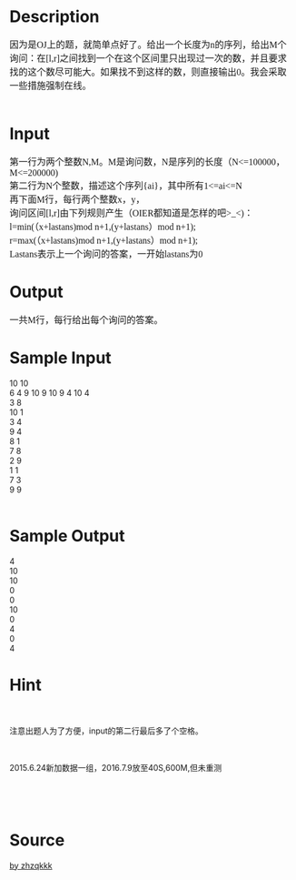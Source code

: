
# Description

<div class="content"><p class="p0" style="margin-top: 0pt; margin-bottom: 0pt"><span style="font-size: medium"><span style="font-family: &#39;宋体&#39;; mso-spacerun: &#39;yes&#39;">因为是<font face="Times New Roman">OJ</font><font face="宋体">上的题，就简单点好了。给出一个长度为</font><font face="Times New Roman">n</font><font face="宋体">的序列，给出</font><font face="Times New Roman">M</font><font face="宋体">个询问：在</font><font face="Times New Roman">[l,r]</font><font face="宋体">之间找到一个在这个区间里只出现过一次的数，并且要求找的这个数尽可能大。如果找不到这样的数，则直接输出</font><font face="Times New Roman">0</font><font face="宋体">。我会采取一些措施强制在线。</font></span></span><span style="font-size: 10.5pt; font-family: &#39;宋体&#39;; mso-spacerun: &#39;yes&#39;"><o:p></o:p></span></p>
<p class="p0" style="margin-top: 0pt; margin-bottom: 0pt"><span style="font-size: medium"><span style="font-family: &#39;宋体&#39;; mso-spacerun: &#39;yes&#39;"><o:p> </o:p></span></span><span style="font-size: 10.5pt; font-family: &#39;宋体&#39;; mso-spacerun: &#39;yes&#39;"><o:p></o:p></span></p>
<p class="p0" style="margin-top: 0pt; margin-bottom: 0pt"><span style="font-size: medium"><span style="font-family: &#39;宋体&#39;; mso-spacerun: &#39;yes&#39;"><o:p></o:p></span></span><span style="font-size: 10.5pt; font-family: &#39;宋体&#39;; mso-spacerun: &#39;yes&#39;"><o:p></o:p></span></p>
<!--EndFragment--></div>

# Input

<div class="content"><p class="p0" style="margin-top: 0pt; margin-bottom: 0pt"><span style="font-size: medium"><span style="font-family: &#39;宋体&#39;; mso-spacerun: &#39;yes&#39;">第一行为两个整数<font face="Times New Roman">N,M</font><font face="宋体">。</font><font face="Times New Roman">M</font><font face="宋体">是询问数，</font><font face="Times New Roman">N</font><font face="宋体">是序列的长度（</font><font face="Times New Roman">N&lt;=100000</font><font face="宋体">，</font><font face="Times New Roman">M&lt;=200000)</font></span></span><span style="font-size: 10.5pt; font-family: &#39;宋体&#39;; mso-spacerun: &#39;yes&#39;"><o:p></o:p></span></p>
<p class="p0" style="margin-top: 0pt; margin-bottom: 0pt"><span style="font-size: medium"><span style="font-family: &#39;宋体&#39;; mso-spacerun: &#39;yes&#39;">第二行为<font face="Times New Roman">N</font><font face="宋体">个整数，描述这个序列</font><font face="Times New Roman">{ai}</font><font face="宋体">，其中所有</font><font face="Times New Roman">1&lt;=ai&lt;=N</font></span></span><span style="font-size: 10.5pt; font-family: &#39;宋体&#39;; mso-spacerun: &#39;yes&#39;"><o:p></o:p></span></p>
<p class="p0" style="margin-top: 0pt; margin-bottom: 0pt"><span style="font-size: medium"><span style="font-family: &#39;宋体&#39;; mso-spacerun: &#39;yes&#39;">再下面<font face="Times New Roman">M</font><font face="宋体">行，每行两个整数</font><font face="Times New Roman">x</font><font face="宋体">，</font><font face="Times New Roman">y</font><font face="宋体">，</font></span></span><span style="font-size: 10.5pt; font-family: &#39;宋体&#39;; mso-spacerun: &#39;yes&#39;"><o:p></o:p></span></p>
<p class="p0" style="margin-top: 0pt; margin-bottom: 0pt"><span style="font-size: medium"><span style="font-family: &#39;宋体&#39;; mso-spacerun: &#39;yes&#39;">询问区间<font face="Times New Roman">[l,r]</font><font face="宋体">由下列规则产生（</font><font face="Times New Roman">OIER</font><font face="宋体">都知道是怎样的吧</font><font face="Times New Roman">&gt;_&lt;)</font><font face="宋体">：</font></span></span><span style="font-size: 10.5pt; font-family: &#39;宋体&#39;; mso-spacerun: &#39;yes&#39;"><o:p></o:p></span></p>
<p class="p0" style="margin-top: 0pt; margin-bottom: 0pt"><span style="font-size: medium"><span style="font-family: &#39;宋体&#39;; mso-spacerun: &#39;yes&#39;">l=min(<font face="宋体">（</font><font face="Times New Roman">x+lastans)mod n+1,(y+lastans</font><font face="宋体">）</font><font face="Times New Roman">mod n+1);</font></span></span><span style="font-size: 10.5pt; font-family: &#39;宋体&#39;; mso-spacerun: &#39;yes&#39;"><o:p></o:p></span></p>
<p class="p0" style="margin-top: 0pt; margin-bottom: 0pt"><span style="font-size: medium"><span style="font-family: &#39;宋体&#39;; mso-spacerun: &#39;yes&#39;">r=max(<font face="宋体">（</font><font face="Times New Roman">x+lastans)mod n+1,(y+lastans</font><font face="宋体">）</font><font face="Times New Roman">mod n+1);</font></span></span><span style="font-size: 10.5pt; font-family: &#39;宋体&#39;; mso-spacerun: &#39;yes&#39;"><o:p></o:p></span></p>
<p class="p0" style="margin-top: 0pt; margin-bottom: 0pt"><span style="font-size: medium"><span style="font-family: &#39;宋体&#39;; mso-spacerun: &#39;yes&#39;">Lastans<font face="宋体">表示上一个询问的答案，一开始</font><font face="Times New Roman">lastans</font><font face="宋体">为</font><font face="Times New Roman">0</font></span></span><span style="font-size: 10.5pt; font-family: &#39;宋体&#39;; mso-spacerun: &#39;yes&#39;"><o:p></o:p></span></p>
<p class="p0" style="margin-top: 0pt; margin-bottom: 0pt"><span style="font-size: medium"><span style="font-family: &#39;宋体&#39;; mso-spacerun: &#39;yes&#39;"><o:p></o:p></span></span><span style="font-size: 10.5pt; font-family: &#39;宋体&#39;; mso-spacerun: &#39;yes&#39;"><o:p></o:p></span></p></div>

# Output

<div class="content"><p class="p0" style="margin-top: 0pt; margin-bottom: 0pt"><span style="font-size: medium"><span style="font-family: &#39;宋体&#39;; mso-spacerun: &#39;yes&#39;">一共<font face="Times New Roman">M</font><font face="宋体">行，每行给出每个询问的答案。</font></span></span><span style="font-size: 10.5pt; font-family: &#39;宋体&#39;; mso-spacerun: &#39;yes&#39;"><o:p></o:p></span></p>
<p class="p0" style="margin-top: 0pt; margin-bottom: 0pt"><span style="font-size: medium"><span style="font-family: &#39;宋体&#39;; mso-spacerun: &#39;yes&#39;"><o:p></o:p></span></span><span style="font-size: 10.5pt; font-family: &#39;宋体&#39;; mso-spacerun: &#39;yes&#39;"><o:p></o:p></span></p></div>

# Sample Input

<div class="content"><span class="sampledata">10 10<br/>
6 4 9 10 9 10 9 4 10 4 <br/>
3 8<br/>
10 1<br/>
3 4<br/>
9 4<br/>
8 1<br/>
7 8<br/>
2 9<br/>
1 1<br/>
7 3<br/>
9 9<br/>
<br/>
</span></div>

# Sample Output

<div class="content"><span class="sampledata">4<br/>
10<br/>
10<br/>
0<br/>
0<br/>
10<br/>
0<br/>
4<br/>
0<br/>
4<br/>
</span></div>

# Hint

<div class="content"><p></p><p><br/><br/>
注意出题人为了方便，input的第二行最后多了个空格。</p><br/>
<p>2015.6.24新加数据一组，2016.7.9放至40S,600M,但未重测</p><br/>
<p> </p><p></p></div>

# Source

<div class="content"><p><a href="problemset.php?search= by zhzqkkk"> by zhzqkkk</a></p></div>

